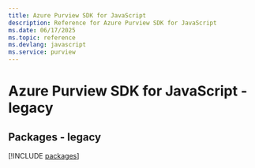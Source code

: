 ```yaml
---
title: Azure Purview SDK for JavaScript
description: Reference for Azure Purview SDK for JavaScript
ms.date: 06/17/2025
ms.topic: reference
ms.devlang: javascript
ms.service: purview
---
```

# Azure Purview SDK for JavaScript - legacy
## Packages - legacy
[!INCLUDE [packages](purview-index.md)]
